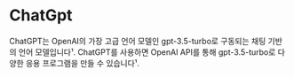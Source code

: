 # ChatGpt

ChatGPT는 OpenAI의 가장 고급 언어 모델인 gpt-3.5-turbo로 구동되는 채팅 기반의 언어 모델입니다¹. ChatGPT를 사용하면 OpenAI API를 통해 gpt-3.5-turbo로 다양한 응용 프로그램을 만들 수 있습니다¹.




